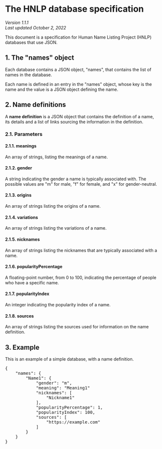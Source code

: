 # The HNLP database specification
*Version 1.1.1*<br />
*Last updated October 2, 2022*

This document is a specification for Human Name Listing Project (HNLP) databases that use JSON.

## 1. The "names" object
Each database contains a JSON object, "names", that contains the list of names in
the database.

Each name is defined in an entry in the "names" object, whose key is the name and
the value is a JSON object defining the name.

## 2. Name definitions
A **name definition** is a JSON object that contains the definition of a name, its
details and a list of links sourcing the information in the definition.

### 2.1. Parameters
#### 2.1.1. meanings
An array of strings, listing the meanings of a name.

#### 2.1.2. gender
A string indicating the gender a name is typically associated with.
The possible values are "m" for male, "f" for female, and "x" for gender-neutral.

#### 2.1.3. origins
An array of strings listing the origins of a name.

#### 2.1.4. variations
An array of strings listing the variations of a name.

#### 2.1.5. nicknames
An array of strings listing the nicknames that are typically associated with a
name.

#### 2.1.6. popularityPercentage
A floating-point number, from 0 to 100, indicating the percentage of people who have
a specific name.

#### 2.1.7. popularityIndex
An integer indicating the popularity index of a name.

#### 2.1.8. sources
An array of strings listing the sources used for information on the name definition.

## 3. Example
This is an example of a simple database, with a name definition.

<pre>
{
	"names": {
		"Name1": {
			"gender": "m",
			"meaning": "Meaning1"
			"nicknames": [
				"Nickname1"
			],
			"popularityPercentage": 1,
			"popularityIndex": 100,
			"sources": [
				"https://example.com"
			]
		}
	}
}
</pre>
